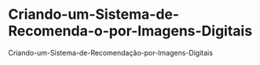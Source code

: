 # Criando-um-Sistema-de-Recomenda-o-por-Imagens-Digitais
Criando-um-Sistema-de-Recomendação-por-Imagens-Digitais
